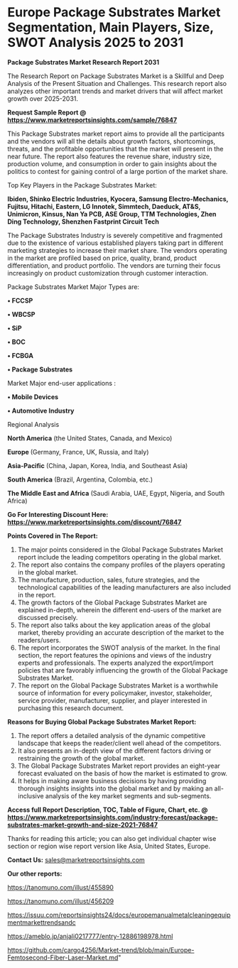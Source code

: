 # Europe Package Substrates Market Segmentation, Main Players, Size, SWOT Analysis 2025 to 2031

<strong>Package Substrates Market Research Report 2031</strong>

The Research Report on Package Substrates Market is a Skillful and Deep Analysis of the Present Situation and Challenges. This research report also analyzes other important trends and market drivers that will affect market growth over 2025-2031.

<strong>Request Sample Report @ <a href=https://www.marketreportsinsights.com/sample/76847>https://www.marketreportsinsights.com/sample/76847</a></strong>

This Package Substrates market report aims to provide all the participants and the vendors will all the details about growth factors, shortcomings, threats, and the profitable opportunities that the market will present in the near future. The report also features the revenue share, industry size, production volume, and consumption in order to gain insights about the politics to contest for gaining control of a large portion of the market share.

Top Key Players in the Package Substrates Market:

<strong>Ibiden, Shinko Electric Industries, Kyocera, Samsung Electro-Mechanics, Fujitsu, Hitachi, Eastern, LG Innotek, Simmtech, Daeduck, AT&S, Unimicron, Kinsus, Nan Ya PCB, ASE Group, TTM Technologies, Zhen Ding Technology, Shenzhen Fastprint Circuit Tech</strong>

The Package Substrates Industry is severely competitive and fragmented due to the existence of various established players taking part in different marketing strategies to increase their market share. The vendors operating in the market are profiled based on price, quality, brand, product differentiation, and product portfolio. The vendors are turning their focus increasingly on product customization through customer interaction.

Package Substrates Market Major Types are:

<strong>• FCCSP

• WBCSP

• SiP

• BOC

• FCBGA

• Package Substrates</strong>

Market Major end-user applications :

<strong>• Mobile Devices

• Automotive Industry</strong>

Regional Analysis

</u><strong><b>North America</b></strong> (the United States, Canada, and Mexico)

<strong><b>Europe </b></strong>(Germany, France, UK, Russia, and Italy)

<strong><b>Asia-Pacific</b></strong> (China, Japan, Korea, India, and Southeast Asia)

<strong><b>South America</b></strong> (Brazil, Argentina, Colombia, etc.)

<strong><b>The Middle East and Africa</b></strong> (Saudi Arabia, UAE, Egypt, Nigeria, and South Africa)

<strong>Go For Interesting Discount Here: <a href=https://www.marketreportsinsights.com/discount/76847>https://www.marketreportsinsights.com/discount/76847</a></strong>

<strong>Points Covered in The Report:</strong>
<ol>
  <li>The major points considered in the Global Package Substrates Market report include the leading competitors operating in the global market.</li>
  <li>The report also contains the company profiles of the players operating in the global market.</li>
  <li>The manufacture, production, sales, future strategies, and the technological capabilities of the leading manufacturers are also included in the report.</li>
  <li>The growth factors of the Global Package Substrates Market are explained in-depth, wherein the different end-users of the market are discussed precisely.</li>
  <li>The report also talks about the key application areas of the global market, thereby providing an accurate description of the market to the readers/users.</li>
  <li>The report incorporates the SWOT analysis of the market. In the final section, the report features the opinions and views of the industry experts and professionals. The experts analyzed the export/import policies that are favorably influencing the growth of the Global Package Substrates Market.</li>
  <li>The report on the Global Package Substrates Market is a worthwhile source of information for every policymaker, investor, stakeholder, service provider, manufacturer, supplier, and player interested in purchasing this research document.</li>
</ol>
<strong>Reasons for Buying Global Package Substrates Market Report:</strong>

<ol>
  <li>The report offers a detailed analysis of the dynamic competitive landscape that keeps the reader/client well ahead of the competitors.</li>
  <li>It also presents an in-depth view of the different factors driving or restraining the growth of the global market.</li>
  <li>The Global Package Substrates Market report provides an eight-year forecast evaluated on the basis of how the market is estimated to grow.</li>
  <li>It helps in making aware business decisions by having providing thorough insights insights into the global market and by making an all-inclusive analysis of the key market segments and sub-segments.</li>
</ol>
<strong>Access full Report Description, TOC, Table of Figure, Chart, etc. @ <a href=https://www.marketreportsinsights.com/industry-forecast/package-substrates-market-growth-and-size-2021-76847>https://www.marketreportsinsights.com/industry-forecast/package-substrates-market-growth-and-size-2021-76847</a></strong>


Thanks for reading this article; you can also get individual chapter wise section or region wise report version like Asia, United States, Europe.

<strong>Contact Us:</strong>
sales@marketreportsinsights.com

<strong>Our other reports:</strong>

<a href=https://tanomuno.com/illust/455890>https://tanomuno.com/illust/455890</a>

<a href=https://tanomuno.com/illust/456209>https://tanomuno.com/illust/456209</a>

<a href=https://issuu.com/reportsinsights24/docs/europemanualmetalcleaningequipmentmarkettrendsandc>https://issuu.com/reportsinsights24/docs/europemanualmetalcleaningequipmentmarkettrendsandc</a>

<a href=https://ameblo.jp/anjali0217777/entry-12886198978.html>https://ameblo.jp/anjali0217777/entry-12886198978.html</a>

<a href=https://github.com/cargo4256/Market-trend/blob/main/Europe-Femtosecond-Fiber-Laser-Market.md>https://github.com/cargo4256/Market-trend/blob/main/Europe-Femtosecond-Fiber-Laser-Market.md</a>"
